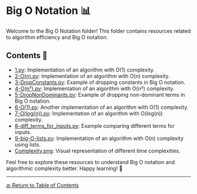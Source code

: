# Big O Notation 📊

Welcome to the Big O Notation folder! This folder contains resources related to algorithm efficiency and Big O notation.

## Contents 📄

- [1.py](1.py): Implementation of an algorithm with O(1) complexity.
- [2-O(n).py](2-O(n).py): Implementation of an algorithm with O(n) complexity.
- [3-DropConstants.py](3-DropConstants.py): Example of dropping constants in Big O notation.
- [4-O(n²).py](4-O(n²).py): Implementation of an algorithm with O(n²) complexity.
- [5-DropNonDominants.py](5-DropNonDominants.py): Example of dropping non-dominant terms in Big O notation.
- [6-O(1).py](6-O(1).py): Another implementation of an algorithm with O(1) complexity.
- [7-O(log(n)).py](7-O(log(n)).py): Implementation of an algorithm with O(log(n)) complexity.
- [8-diff_terms_for_inputs.py](8-diff_terms_for_inputs.py): Example comparing different terms for inputs.
- [9-big-O-lists.py](9-big-O-lists.py): Implementation of an algorithm with O(n) complexity using lists.
- [Complexity.png](Complexity.png): Visual representation of different time complexities.

Feel free to explore these resources to understand Big O notation and algorithmic complexity better. Happy learning! 🚀

---

[🔙 Return to Table of Contents](https://kernel-rb.github.io/CSLearningToolkit/)
